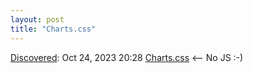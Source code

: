 ```yaml
---
layout: post
title: "Charts.css"
---
```

[Discovered](http://rolandtanglao.com/2020/07/29/p1-blogthis-checkvist-list-links-to-blog/): Oct 24, 2023 20:28  [Charts.css](https://chartscss.org/) <-- No JS :-)
